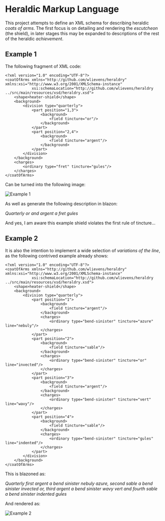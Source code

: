 # Heraldic Markup Language

This project attempts to define an XML schema for describing heraldic *coats of arms*. The first focus is on detailing
and rendering the *escutcheon* (the shield), in later stages this may be expanded to descriptions of the rest of the
heraldic *achievement*.

## Example 1

The following fragment of XML code:

    <?xml version="1.0" encoding="UTF-8"?>
    <coatOfArms xmlns="http://github.com/wlievens/heraldry" xmlns:xsi="http://www.w3.org/2001/XMLSchema-instance"
                xsi:schemaLocation="http://github.com/wlievens/heraldry ../src/main/resources/xsd/heraldry.xsd">
        <shape>heater-shield</shape>
        <background>
            <division type="quarterly">
                <part position="1,3">
                    <background>
                        <field tincture="or"/>
                    </background>
                </part>
                <part position="2,4">
                    <background>
                        <field tincture="argent"/>
                    </background>
                </part>
            </division>
        </background>
        <charges>
            <ordinary type="fret" tincture="gules"/>
        </charges>
    </coatOfArms>

Can be turned into the following image:

![Example 1](https://cdn.rawgit.com/wlievens/hml/master/examples/output/example018.svg)

As well as generate the following description in blazon:

*Quarterly or and argent a fret gules*

And yes, I am aware this example shield violates the first rule of tincture...

## Example 2

It is also the intention to implement a wide selection of *variations of the line*, as the following contrived example
already shows:

    <?xml version="1.0" encoding="UTF-8"?>
    <coatOfArms xmlns="http://github.com/wlievens/heraldry" xmlns:xsi="http://www.w3.org/2001/XMLSchema-instance"
                xsi:schemaLocation="http://github.com/wlievens/heraldry ../src/main/resources/xsd/heraldry.xsd">
        <shape>heater-shield</shape>
        <background>
            <division type="quarterly">
                <part position="1">
                    <background>
                        <field tincture="argent"/>
                    </background>
                    <charges>
                        <ordinary type="bend-sinister" tincture="azure" line="nebuly"/>
                    </charges>
                </part>
                <part position="2">
                    <background>
                        <field tincture="sable"/>
                    </background>
                    <charges>
                        <ordinary type="bend-sinister" tincture="or" line="invected"/>
                    </charges>
                </part>
                <part position="3">
                    <background>
                        <field tincture="argent"/>
                    </background>
                    <charges>
                        <ordinary type="bend-sinister" tincture="vert" line="wavy"/>
                    </charges>
                </part>
                <part position="4">
                    <background>
                        <field tincture="sable"/>
                    </background>
                    <charges>
                        <ordinary type="bend-sinister" tincture="gules" line="indented"/>
                    </charges>
                </part>
            </division>
        </background>
    </coatOfArms>

This is blazoned as:

*Quarterly first argent a bend sinister nebuly azure, second sable a bend sinister invected or, third argent a bend sinister wavy vert and fourth sable a bend sinister indented gules*

And rendered as:

![Example 2](https://cdn.rawgit.com/wlievens/hml/master/examples/output/example020.svg)
